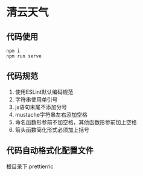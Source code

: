 # 清云天气

## 代码使用
```
npm i
npm run serve
```

## 代码规范
1. 使用ESLint默认编码规范
2. 字符串使用单引号
3. js语句末尾不添加分号
4. mustache字符串左右添加空格
5. 命名函数形参前不加空格，其他函数形参前加上空格
6. 箭头函数简化形式必须加上括号


## 代码自动格式化配置文件
根目录下.prettierric

